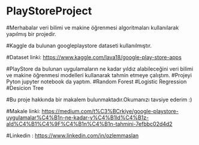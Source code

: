 # PlayStoreProject

#Merhabalar veri bilimi ve makine öğrenmesi algoritmaları kullanılarak yapılmış bir projedir.

#Kaggle da bulunan googleplaystore dataseti kullanılmıştır.

#Dataset linki: https://www.kaggle.com/lava18/google-play-store-apps

#PlayStore da bulunan uygulamaların ne kadar yıldız alabileceğini veri bilimi ve makine öğrenmesi modelleri kullanarak tahmin etmeye çalıştım.
#Projeyi Pyton jupyter notebook da yaptım.
#Random Forest
#Logistic Regression
#Desicion Tree

#Bu proje hakkında bir makalem bulunmaktadır.Okumanızı tavsiye ederim :)


#Makale linki: https://medium.com/t%C3%BCrkiye/google-playstore-uygulamalar%C4%B1n-ne-kadar-y%C4%B1ld%C4%B1z-ald%C4%B1%C4%9F%C4%B1n%C4%B1n-tahmini-7efbbc02d4d2

#Linkedin : https://www.linkedin.com/in/ozlemmaslan


